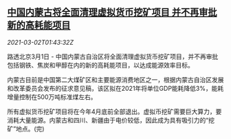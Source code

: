 <!--1614651794000-->
[中国内蒙古将全面清理虚拟货币挖矿项目 并不再审批新的高耗能项目](https://cn.reuters.com/article/inner-mongolia-ends-cryptocurrency-minin-idCNKCS2AU040)
------

<div><i>2021-03-02T01:43:32Z</i></div><p>路透北京3月1日 - 中国内蒙古自治区将全面清理虚拟货币挖矿项目，并不再审批包括钢铁、焦炭和甲醇在内的新的高耗能项目，以达成能源效率目标。</p><p>内蒙古目前是中国第二大煤矿区和主要能源消费地区之一，根据内蒙古自治区发展和改革委员会发布的征求意见稿，该区拟在2021年将单位GDP能耗降低3%，能耗增量控制在500万吨标准煤左右。</p><p>所有虚拟货币挖矿项目将在今年4月底前全部退出。虚拟币挖矿需要巨大算力，要消耗大量能源。内蒙古和四川、新疆由于电价较低，因此成为具有吸引力的“挖矿”地点。(完)</p>
